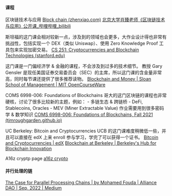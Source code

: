 #### 课程

区块链技术与应用 [Block chain (zhenxiao.com)](http://zhenxiao.com/blockchain/) [北京大学肖臻老师《区块链技术与应用》公开课_哔哩哔哩_bilibili](https://www.bilibili.com/video/av37065233/)

斯坦福的这门课会相对较新一点，涉及到的领域也会更多，大作业设计得也非常有挑战性，包括实现一个 DEX（类似 Uniswap）、使用 Zero Knowledge Proof 工具包来实现加密交易。
[CS 251: Cryptocurrencies and Blockchain Technologies (stanford.edu)](https://cs251.stanford.edu/)

这门课是一门偏经济学 & 金融的课程，不会涉及到过多的技术细节。 教授 Gary Gensler 是现任美国证券交易委员会（SEC）的主席，所以这门课的含金量非常高，同时每节课还提供了很多推荐读物。
[Blockchain and Money | Sloan School of Management | MIT OpenCourseWare](https://ocw.mit.edu/courses/15-s12-blockchain-and-money-fall-2018/)

COMS 6998-006: Foundations of Blockchains 哥大的这门区块链的课程也非常硬核，讨论了很多比较新的主题，例如： - 多链生态 & 跨链桥 - DeFi, Stablecoins, Oracles - MEV (Miner Extractable Value) 作业需要用到很多密码学 & 数学知识
[COMS 6998-006: Foundations of Blockchains, Fall 2021 (timroughgarden.github.io)](https://timroughgarden.github.io/fob21/)

UC Berkeley: Bitcoin and Cryptocurrencies UCB 的这门课难度稍微低一些，并且可以直接在 edX 上来 enroll 参与学习，学完了可以获得一个证书。
[Bitcoin and Cryptocurrencies | edX](https://www.edx.org/course/bitcoin-and-cryptocurrencies)
[Blockchain at Berkeley | Berkeley's Hub for Blockchain Innovation](https://blockchain.berkeley.edu/)


A16z cryptp page [a16z crypto](https://a16zcrypto.com/)




#### 并行处理的链

[The Case for Parallel Processing Chains | by Mohamed Fouda | Alliance DAO | Sep, 2022 | Medium](https://medium.com/alliancedao/the-case-for-parallel-processing-chains-90bac38a6ba4)

